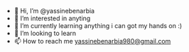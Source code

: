 - 👋 Hi, I’m @yassinebenarbia
- 👀 I’m interested in anyting 
- 🌱 I’m currently learning anything i can got my hands on :)
- 💞️ I’m looking to learn
- 📫 How to reach me yassinebenarbia980@gmail.com

<!---
yassinebenarbia/yassinebenarbia is a ✨ special ✨ repository because its `README.md` (this file) appears on your GitHub profile.
You can click the Preview link to take a look at your changes.
--->
